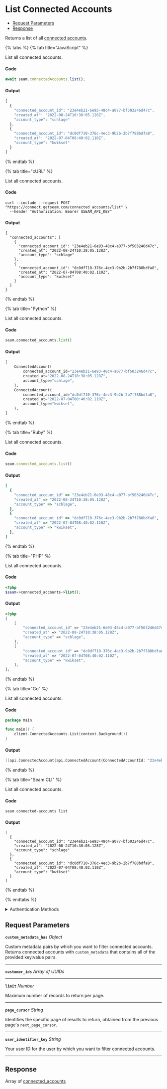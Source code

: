 # List Connected Accounts

- [Request Parameters](#request-parameters)
- [Response](#response)

Returns a list of all [connected accounts](../../core-concepts/connected-accounts/README.md).


{% tabs %}
{% tab title="JavaScript" %}

List all connected accounts.

#### Code

```javascript
await seam.connectedAccounts.list();
```

#### Output

```javascript
[
  {
    "connected_account_id": "23e4eb21-6e93-48c4-a077-bf503246d47c",
    "created_at": "2022-08-24T10:38:05.128Z",
    "account_type": "schlage"
  },
  {
    "connected_account_id": "dc0df710-376c-4ec3-9b2b-2b7f788bdfa8",
    "created_at": "2022-07-04T08:40:02.110Z",
    "account_type": "kwikset"
  }
]
```
{% endtab %}

{% tab title="cURL" %}

List all connected accounts.

#### Code

```curl
curl --include --request POST "https://connect.getseam.com/connected_accounts/list" \
  --header "Authorization: Bearer $SEAM_API_KEY"
```

#### Output

```curl
{
  "connected_accounts": [
    {
      "connected_account_id": "23e4eb21-6e93-48c4-a077-bf503246d47c",
      "created_at": "2022-08-24T10:38:05.128Z",
      "account_type": "schlage"
    },
    {
      "connected_account_id": "dc0df710-376c-4ec3-9b2b-2b7f788bdfa8",
      "created_at": "2022-07-04T08:40:02.110Z",
      "account_type": "kwikset"
    }
  ]
}
```
{% endtab %}

{% tab title="Python" %}

List all connected accounts.

#### Code

```python
seam.connected_accounts.list()
```

#### Output

```python
[
    ConnectedAccount(
        connected_account_id="23e4eb21-6e93-48c4-a077-bf503246d47c",
        created_at="2022-08-24T10:38:05.128Z",
        account_type="schlage",
    ),
    ConnectedAccount(
        connected_account_id="dc0df710-376c-4ec3-9b2b-2b7f788bdfa8",
        created_at="2022-07-04T08:40:02.110Z",
        account_type="kwikset",
    ),
]
```
{% endtab %}

{% tab title="Ruby" %}

List all connected accounts.

#### Code

```ruby
seam.connected_accounts.list()
```

#### Output

```ruby
[
  {
    "connected_account_id" => "23e4eb21-6e93-48c4-a077-bf503246d47c",
    "created_at" => "2022-08-24T10:38:05.128Z",
    "account_type" => "schlage",
  },
  {
    "connected_account_id" => "dc0df710-376c-4ec3-9b2b-2b7f788bdfa8",
    "created_at" => "2022-07-04T08:40:02.110Z",
    "account_type" => "kwikset",
  },
]
```
{% endtab %}

{% tab title="PHP" %}

List all connected accounts.

#### Code

```php
<?php
$seam->connected_accounts->list();
```

#### Output

```php
<?php
[
    [
        "connected_account_id" => "23e4eb21-6e93-48c4-a077-bf503246d47c",
        "created_at" => "2022-08-24T10:38:05.128Z",
        "account_type" => "schlage",
    ],
    [
        "connected_account_id" => "dc0df710-376c-4ec3-9b2b-2b7f788bdfa8",
        "created_at" => "2022-07-04T08:40:02.110Z",
        "account_type" => "kwikset",
    ],
];
```
{% endtab %}

{% tab title="Go" %}

List all connected accounts.

#### Code

```go
package main

func main() {
	client.ConnectedAccounts.List(context.Background())
}
```

#### Output

```go
[]api.ConnectedAccount{api.ConnectedAccount{ConnectedAccountId: "23e4eb21-6e93-48c4-a077-bf503246d47c", CreatedAt: "2022-08-24T10:38:05.128Z", AccountType: "schlage"}, api.ConnectedAccount{ConnectedAccountId: "dc0df710-376c-4ec3-9b2b-2b7f788bdfa8", CreatedAt: "2022-07-04T08:40:02.110Z", AccountType: "kwikset"}}
```
{% endtab %}

{% tab title="Seam CLI" %}

List all connected accounts.

#### Code

```seam_cli
seam connected-accounts list
```

#### Output

```seam_cli
[
  {
    "connected_account_id": "23e4eb21-6e93-48c4-a077-bf503246d47c",
    "created_at": "2022-08-24T10:38:05.128Z",
    "account_type": "schlage"
  },
  {
    "connected_account_id": "dc0df710-376c-4ec3-9b2b-2b7f788bdfa8",
    "created_at": "2022-07-04T08:40:02.110Z",
    "account_type": "kwikset"
  }
]
```
{% endtab %}

{% endtabs %}


<details>

<summary>Authentication Methods</summary>

- API key
- Personal access token
  <br>Must also include the `seam-workspace` header in the request.

To learn more, see [Authentication](https://docs.seam.co/latest/api/authentication).
</details>

## Request Parameters

**`custom_metadata_has`** *Object*

Custom metadata pairs by which you want to filter connected accounts. Returns connected accounts with `custom_metadata` that contains all of the provided key:value pairs.

---

**`customer_ids`** *Array* *of UUIDs*

---

**`limit`** *Number*

Maximum number of records to return per page.

---

**`page_cursor`** *String*

Identifies the specific page of results to return, obtained from the previous page's `next_page_cursor`.

---

**`user_identifier_key`** *String*

Your user ID for the user by which you want to filter connected accounts.

---


## Response

Array of [connected\_accounts](./)

